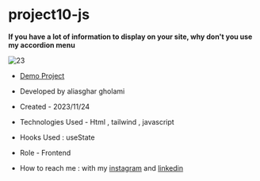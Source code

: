# project10-js

**If you have a lot of information to display on your site, why don't you use my accordion menu**

![23](https://github.com/aliasghardev/project10-js/assets/144837096/952846a2-939a-4f38-b4f7-56d086c14957)


- [Demo Project](https://aliasghardev.github.io/project10-js/)

- Developed by aliasghar gholami

- Created - 2023/11/24

- Technologies Used - Html , tailwind , javascript

- Hooks Used : useState 

- Role - Frontend

- How to reach me : with my [instagram](https://www.instagram.com/aliasghar.gholami_dev) and [linkedin](https://www.linkedin.com/in/aliasghar-gholami-a1229a290)
